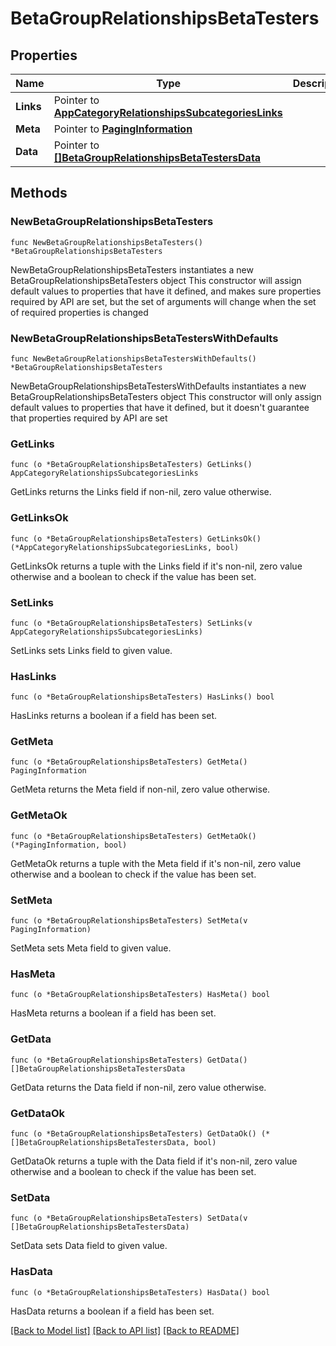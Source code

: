 # BetaGroupRelationshipsBetaTesters

## Properties

Name | Type | Description | Notes
------------ | ------------- | ------------- | -------------
**Links** | Pointer to [**AppCategoryRelationshipsSubcategoriesLinks**](AppCategory_relationships_subcategories_links.md) |  | [optional] 
**Meta** | Pointer to [**PagingInformation**](PagingInformation.md) |  | [optional] 
**Data** | Pointer to [**[]BetaGroupRelationshipsBetaTestersData**](BetaGroupRelationshipsBetaTestersData.md) |  | [optional] 

## Methods

### NewBetaGroupRelationshipsBetaTesters

`func NewBetaGroupRelationshipsBetaTesters() *BetaGroupRelationshipsBetaTesters`

NewBetaGroupRelationshipsBetaTesters instantiates a new BetaGroupRelationshipsBetaTesters object
This constructor will assign default values to properties that have it defined,
and makes sure properties required by API are set, but the set of arguments
will change when the set of required properties is changed

### NewBetaGroupRelationshipsBetaTestersWithDefaults

`func NewBetaGroupRelationshipsBetaTestersWithDefaults() *BetaGroupRelationshipsBetaTesters`

NewBetaGroupRelationshipsBetaTestersWithDefaults instantiates a new BetaGroupRelationshipsBetaTesters object
This constructor will only assign default values to properties that have it defined,
but it doesn't guarantee that properties required by API are set

### GetLinks

`func (o *BetaGroupRelationshipsBetaTesters) GetLinks() AppCategoryRelationshipsSubcategoriesLinks`

GetLinks returns the Links field if non-nil, zero value otherwise.

### GetLinksOk

`func (o *BetaGroupRelationshipsBetaTesters) GetLinksOk() (*AppCategoryRelationshipsSubcategoriesLinks, bool)`

GetLinksOk returns a tuple with the Links field if it's non-nil, zero value otherwise
and a boolean to check if the value has been set.

### SetLinks

`func (o *BetaGroupRelationshipsBetaTesters) SetLinks(v AppCategoryRelationshipsSubcategoriesLinks)`

SetLinks sets Links field to given value.

### HasLinks

`func (o *BetaGroupRelationshipsBetaTesters) HasLinks() bool`

HasLinks returns a boolean if a field has been set.

### GetMeta

`func (o *BetaGroupRelationshipsBetaTesters) GetMeta() PagingInformation`

GetMeta returns the Meta field if non-nil, zero value otherwise.

### GetMetaOk

`func (o *BetaGroupRelationshipsBetaTesters) GetMetaOk() (*PagingInformation, bool)`

GetMetaOk returns a tuple with the Meta field if it's non-nil, zero value otherwise
and a boolean to check if the value has been set.

### SetMeta

`func (o *BetaGroupRelationshipsBetaTesters) SetMeta(v PagingInformation)`

SetMeta sets Meta field to given value.

### HasMeta

`func (o *BetaGroupRelationshipsBetaTesters) HasMeta() bool`

HasMeta returns a boolean if a field has been set.

### GetData

`func (o *BetaGroupRelationshipsBetaTesters) GetData() []BetaGroupRelationshipsBetaTestersData`

GetData returns the Data field if non-nil, zero value otherwise.

### GetDataOk

`func (o *BetaGroupRelationshipsBetaTesters) GetDataOk() (*[]BetaGroupRelationshipsBetaTestersData, bool)`

GetDataOk returns a tuple with the Data field if it's non-nil, zero value otherwise
and a boolean to check if the value has been set.

### SetData

`func (o *BetaGroupRelationshipsBetaTesters) SetData(v []BetaGroupRelationshipsBetaTestersData)`

SetData sets Data field to given value.

### HasData

`func (o *BetaGroupRelationshipsBetaTesters) HasData() bool`

HasData returns a boolean if a field has been set.


[[Back to Model list]](../README.md#documentation-for-models) [[Back to API list]](../README.md#documentation-for-api-endpoints) [[Back to README]](../README.md)



